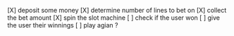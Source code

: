 [X] deposit some money
[X] determine number of lines to bet on
[X] collect the bet amount
[X] spin the slot machine
[ ] check if the user won
[ ] give the user their winnings
[ ] play agian ?